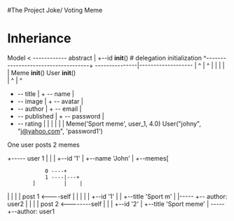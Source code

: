 #The Project Joke/ Voting Meme
# Inheriance

Model  < ------------ abstract
  |
  +--id     __init__()  # delegation initialization
               ^------------------------------------+
---------------|-------------------                 |
  ^            |             ^                      |
  |            |             |                      |
 Meme          __init__()   User                 __init__()              
  |                 ^     |                         ^
  + -- title        |     + -- name                 |
  + -- image        |     + -- avatar               |
  + -- author       |     + -- email                |
  + -- published    |     + -- password             |
  + -- rating       |                               |
                    |                               |
                    |                               |
                Meme('Sport meme', user_1, 4.0)     User("johny", "j@yahoo.com", 'password1')




One user posts 2 memes

 +----- user 1
 |       |
 |      +--id '1'
 |      +--name 'John'
 |     +--memes[

                0 ----+
                1 ----|---+
            ]         |    |
 |                    |    |
 |       post 1  <----self |
 |      |                  |
 |      +--id '1'          |
 |      +--title 'Sport m' |
 |----- +-- author: user2  |
 |                         |
 |      post 2  <--------self
 |      |
 |      +--id '2'
 |       +--title 'Sport meme'
 | ----- +--author: user1
